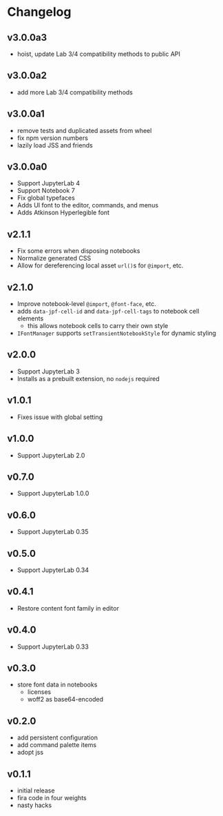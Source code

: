 # Changelog

## v3.0.0a3

- hoist, update Lab 3/4 compatibility methods to public API

## v3.0.0a2

- add more Lab 3/4 compatibility methods

## v3.0.0a1

- remove tests and duplicated assets from wheel
- fix npm version numbers
- lazily load JSS and friends

## v3.0.0a0

- Support JupyterLab 4
- Support Notebook 7
- Fix global typefaces
- Adds UI font to the editor, commands, and menus
- Adds Atkinson Hyperlegible font

## v2.1.1

- Fix some errors when disposing notebooks
- Normalize generated CSS
- Allow for dereferencing local asset `url()`s for `@import`, etc.

## v2.1.0

- Improve notebook-level `@import`, `@font-face`, etc.
- adds `data-jpf-cell-id` and `data-jpf-cell-tags` to notebook cell elements
  - this allows notebook cells to carry their own style
- `IFontManager` supports `setTransientNotebookStyle` for dynamic styling

## v2.0.0

- Support JupyterLab 3
- Installs as a prebuilt extension, no `nodejs` required

## v1.0.1

- Fixes issue with global setting

## v1.0.0

- Support JupyterLab 2.0

## v0.7.0

- Support JupyterLab 1.0.0

## v0.6.0

- Support JupyterLab 0.35

## v0.5.0

- Support JupyterLab 0.34

## v0.4.1

- Restore content font family in editor

## v0.4.0

- Support JupyterLab 0.33

## v0.3.0

- store font data in notebooks
  - licenses
  - woff2 as base64-encoded

## v0.2.0

- add persistent configuration
- add command palette items
- adopt jss

## v0.1.1

- initial release
- fira code in four weights
- nasty hacks
